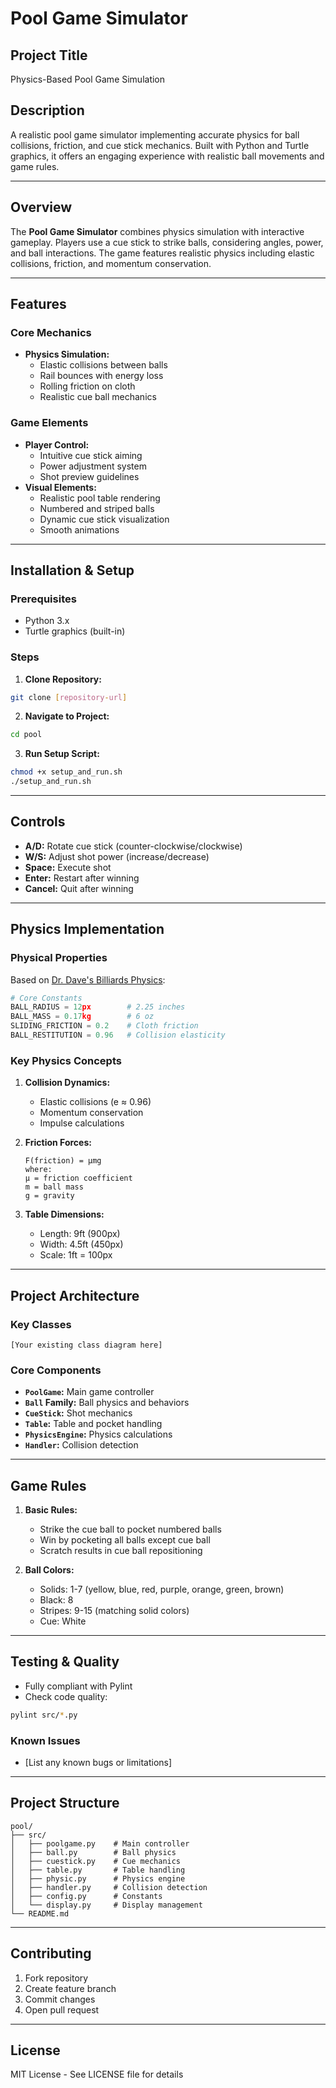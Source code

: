 # Pool Game Simulator

## Project Title
Physics-Based Pool Game Simulation

## Description
A realistic pool game simulator implementing accurate physics for ball collisions, friction, and cue stick mechanics. Built with Python and Turtle graphics, it offers an engaging experience with realistic ball movements and game rules.

---

## Overview
The **Pool Game Simulator** combines physics simulation with interactive gameplay. Players use a cue stick to strike balls, considering angles, power, and ball interactions. The game features realistic physics including elastic collisions, friction, and momentum conservation.

---

## Features

### Core Mechanics
- **Physics Simulation:**
  - Elastic collisions between balls
  - Rail bounces with energy loss
  - Rolling friction on cloth
  - Realistic cue ball mechanics

### Game Elements
- **Player Control:**
  - Intuitive cue stick aiming
  - Power adjustment system
  - Shot preview guidelines
- **Visual Elements:**
  - Realistic pool table rendering
  - Numbered and striped balls
  - Dynamic cue stick visualization
  - Smooth animations

---

## Installation & Setup

### Prerequisites
- Python 3.x
- Turtle graphics (built-in)

### Steps
1. **Clone Repository:**
```bash
git clone [repository-url]
```

2. **Navigate to Project:**
```bash
cd pool
```

3. **Run Setup Script:**
```bash
chmod +x setup_and_run.sh
./setup_and_run.sh
```

---

## Controls
- **A/D:** Rotate cue stick (counter-clockwise/clockwise)
- **W/S:** Adjust shot power (increase/decrease)
- **Space:** Execute shot
- **Enter:** Restart after winning
- **Cancel:** Quit after winning

---

## Physics Implementation

### Physical Properties
Based on [Dr. Dave's Billiards Physics](https://billiards.colostate.edu/faq/physics/physical-properties/):

```python
# Core Constants
BALL_RADIUS = 12px        # 2.25 inches
BALL_MASS = 0.17kg        # 6 oz
SLIDING_FRICTION = 0.2    # Cloth friction
BALL_RESTITUTION = 0.96   # Collision elasticity
```

### Key Physics Concepts
1. **Collision Dynamics:**
   - Elastic collisions (e ≈ 0.96)
   - Momentum conservation
   - Impulse calculations

2. **Friction Forces:**
   ```
   F(friction) = μmg
   where:
   μ = friction coefficient
   m = ball mass
   g = gravity
   ```

3. **Table Dimensions:**
   - Length: 9ft (900px)
   - Width: 4.5ft (450px)
   - Scale: 1ft = 100px

---

## Project Architecture

### Key Classes
```mermaid
[Your existing class diagram here]
```

### Core Components
- **`PoolGame`:** Main game controller
- **`Ball` Family:** Ball physics and behaviors
- **`CueStick`:** Shot mechanics
- **`Table`:** Table and pocket handling
- **`PhysicsEngine`:** Physics calculations
- **`Handler`:** Collision detection

---

## Game Rules
1. **Basic Rules:**
   - Strike the cue ball to pocket numbered balls
   - Win by pocketing all balls except cue ball
   - Scratch results in cue ball repositioning

2. **Ball Colors:**
   - Solids: 1-7 (yellow, blue, red, purple, orange, green, brown)
   - Black: 8
   - Stripes: 9-15 (matching solid colors)
   - Cue: White

---

## Testing & Quality
- Fully compliant with Pylint
- Check code quality:
```bash
pylint src/*.py
```

### Known Issues
- [List any known bugs or limitations]

---

## Project Structure
```
pool/
├── src/
│   ├── poolgame.py    # Main controller
│   ├── ball.py        # Ball physics
│   ├── cuestick.py    # Cue mechanics
│   ├── table.py       # Table handling
│   ├── physic.py      # Physics engine
│   ├── handler.py     # Collision detection
│   ├── config.py      # Constants
│   └── display.py     # Display management
└── README.md
```

---

## Contributing
1. Fork repository
2. Create feature branch
3. Commit changes
4. Open pull request

---

## License
MIT License - See LICENSE file for details